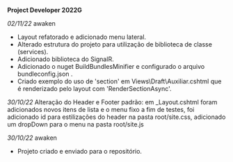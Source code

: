 **Project Developer 2022G**

<em>02/11/22</em> awaken
- Layout refatorado e adicionado menu lateral.
- Alterado estrutura do projeto para utilização de biblioteca de classe (services).
- Adicionado biblioteca do SignalR.
- Adicionado o nuget BuildBundlesMinifier e configurado o arquivo bundleconfig.json .
- Criado exemplo do uso de 'section' em Views\Draft\Auxiliar.cshtml que é renderizado pelo layout com 'RenderSectionAsync'.


<em>30/10/22</em> Alteração do Header e Footer padrão:
em _Layout.cshtml foram adicionados novos itens de lista e o menu fixo a fim de testes,
foi adicionado id para estilizações do header na pasta root/site.css,
adicionado um dropDown para o menu na pasta root/site.js

<em>30/10/22</em> awaken
- Projeto criado e enviado para o repositório.